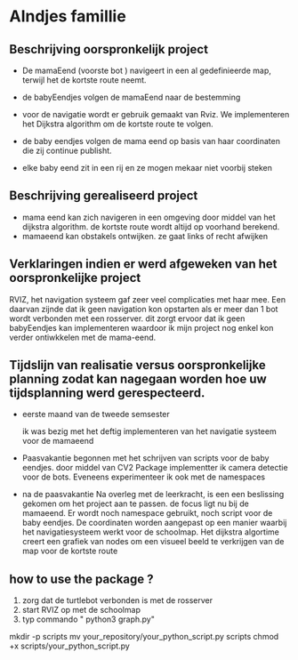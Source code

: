 # AIndjes famillie 

## Beschrijving oorspronkelijk project
- De mamaEend (voorste bot ) navigeert in een al gedefinieerde map, terwijl het de kortste route neemt.
- de babyEendjes volgen de mamaEend naar de bestemming
  
- voor de navigatie wordt er gebruik gemaakt van Rviz. We implementeren het Dijkstra algorithm om de kortste route te volgen. 
- de baby eendjes volgen de mama eend op basis van haar coordinaten die zij continue publisht.
- elke baby eend zit in een rij en ze mogen mekaar niet voorbij steken 
  
## Beschrijving gerealiseerd project
- mama eend kan zich navigeren in een omgeving door middel van het dijkstra algorithm. de kortste route wordt altijd op voorhand berekend.
- mamaeend kan obstakels ontwijken. ze gaat links of recht afwijken 


## Verklaringen indien er werd afgeweken van het oorspronkelijke project
RVIZ, het navigation systeem gaf zeer veel complicaties met haar mee. Een daarvan zijnde dat ik geen navigation kon opstarten als er meer dan 1 bot wordt verbonden met een rosserver. dit zorgt ervoor dat ik geen babyEendjes kan implementeren waardoor ik mijn project nog enkel kon verder ontiwkkelen met de mama-eend.



## Tijdslijn van realisatie versus oorspronkelijke planning zodat kan nagegaan worden hoe uw tijdsplanning werd gerespecteerd.
- eerste maand van de tweede semsester
  
  ik was bezig met het deftig implementeren van het navigatie systeem voor de mamaeend 

- Paasvakantie
begonnen met het schrijven van scripts voor de baby eendjes. door middel van CV2 Package implementter ik camera detectie voor de bots.
Eveneens experimenteer ik ook met de namespaces

- na de paasvakantie
  Na overleg met de leerkracht, is een een beslissing gekomen om het project aan te passen. de focus ligt nu bij de mamaeend.
  Er wordt noch namespace gebruikt, noch script voor de baby eendjes.
  De coordinaten worden aangepast op een manier waarbij het navigatiesysteem werkt voor de schoolmap. Het dijkstra algortime creert een grafiek van nodes om een visueel beeld te verkrijgen van de map voor de kortste route 


## how to use the package ? 

1. zorg dat de turtlebot verbonden is met de rosserver
2. start RVIZ op met de schoolmap
3. typ commando " python3 graph.py" 

mkdir -p scripts
mv your_repository/your_python_script.py scripts
chmod +x scripts/your_python_script.py
